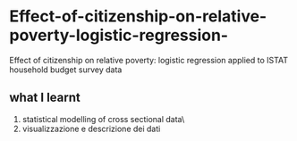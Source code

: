 # Effect-of-citizenship-on-relative-poverty-logistic-regression-
Effect of citizenship on relative poverty: logistic regression applied to ISTAT household budget survey data

## what I learnt
1) statistical modelling of cross sectional data\
2) visualizzazione e descrizione dei dati 

